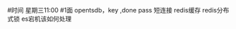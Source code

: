 #时间
星期三11:00
[](https://mail.google.com/mail/u/0/#search/%E9%9B%86%E5%BA%A6/FMfcgzGmvVCxVXljGJBnDcxgdGvCDLbd)
#1面
opentsdb，key ,done pass
短连接
redis缓存
redis分布式锁
es宕机该如何处理
